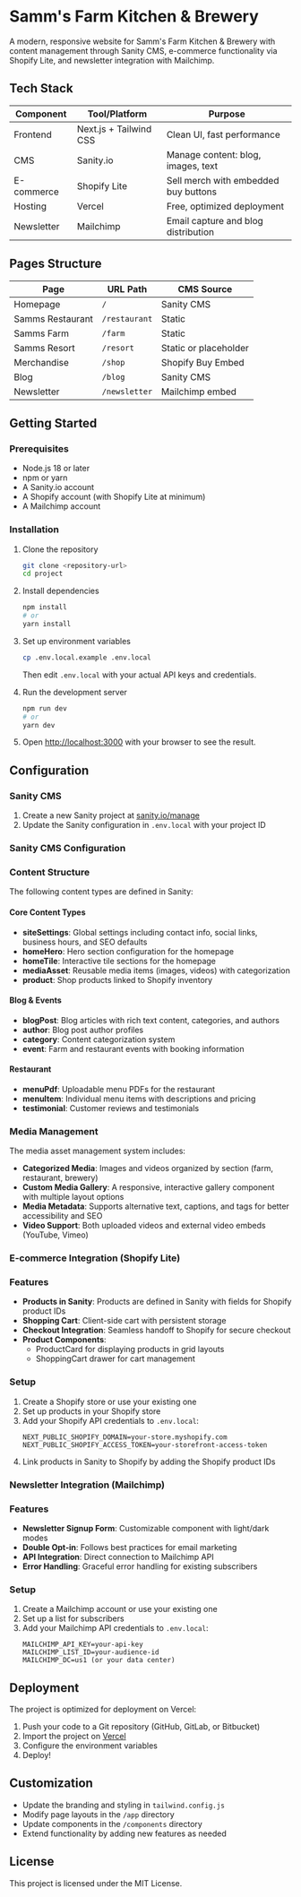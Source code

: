 # Samm's Farm Kitchen & Brewery

A modern, responsive website for Samm's Farm Kitchen & Brewery with content management through Sanity CMS, e-commerce functionality via Shopify Lite, and newsletter integration with Mailchimp.



## Tech Stack

| Component | Tool/Platform | Purpose |
| --------- | ------------- | ------- |
| Frontend | Next.js + Tailwind CSS | Clean UI, fast performance |
| CMS | Sanity.io | Manage content: blog, images, text |
| E-commerce | Shopify Lite | Sell merch with embedded buy buttons |
| Hosting | Vercel | Free, optimized deployment |
| Newsletter | Mailchimp | Email capture and blog distribution |

## Pages Structure

| Page | URL Path | CMS Source |
| ---- | -------- | ---------- |
| Homepage | `/` | Sanity CMS |
| Samms Restaurant | `/restaurant` | Static |
| Samms Farm | `/farm` | Static |
| Samms Resort | `/resort` | Static or placeholder |
| Merchandise | `/shop` | Shopify Buy Embed |
| Blog | `/blog` | Sanity CMS |
| Newsletter | `/newsletter` | Mailchimp embed |

## Getting Started

### Prerequisites

- Node.js 18 or later
- npm or yarn
- A Sanity.io account
- A Shopify account (with Shopify Lite at minimum)
- A Mailchimp account

### Installation

1. Clone the repository
   ```bash
   git clone <repository-url>
   cd project
   ```

2. Install dependencies
   ```bash
   npm install
   # or
   yarn install
   ```

3. Set up environment variables
   ```bash
   cp .env.local.example .env.local
   ```
   
   Then edit `.env.local` with your actual API keys and credentials.

4. Run the development server
   ```bash
   npm run dev
   # or
   yarn dev
   ```

5. Open [http://localhost:3000](http://localhost:3000) with your browser to see the result.

## Configuration

### Sanity CMS

1. Create a new Sanity project at [sanity.io/manage](https://sanity.io/manage)
2. Update the Sanity configuration in `.env.local` with your project ID

### Sanity CMS Configuration

### Content Structure

The following content types are defined in Sanity:

#### Core Content Types
- **siteSettings**: Global settings including contact info, social links, business hours, and SEO defaults
- **homeHero**: Hero section configuration for the homepage
- **homeTile**: Interactive tile sections for the homepage
- **mediaAsset**: Reusable media items (images, videos) with categorization
- **product**: Shop products linked to Shopify inventory

#### Blog & Events
- **blogPost**: Blog articles with rich text content, categories, and authors
- **author**: Blog post author profiles
- **category**: Content categorization system
- **event**: Farm and restaurant events with booking information

#### Restaurant
- **menuPdf**: Uploadable menu PDFs for the restaurant
- **menuItem**: Individual menu items with descriptions and pricing
- **testimonial**: Customer reviews and testimonials

### Media Management

The media asset management system includes:

- **Categorized Media**: Images and videos organized by section (farm, restaurant, brewery)
- **Custom Media Gallery**: A responsive, interactive gallery component with multiple layout options
- **Media Metadata**: Supports alternative text, captions, and tags for better accessibility and SEO
- **Video Support**: Both uploaded videos and external video embeds (YouTube, Vimeo)

### E-commerce Integration (Shopify Lite)

### Features

- **Products in Sanity**: Products are defined in Sanity with fields for Shopify product IDs
- **Shopping Cart**: Client-side cart with persistent storage
- **Checkout Integration**: Seamless handoff to Shopify for secure checkout
- **Product Components**:
  - ProductCard for displaying products in grid layouts
  - ShoppingCart drawer for cart management

### Setup

1. Create a Shopify store or use your existing one
2. Set up products in your Shopify store
3. Add your Shopify API credentials to `.env.local`:
   ```
   NEXT_PUBLIC_SHOPIFY_DOMAIN=your-store.myshopify.com
   NEXT_PUBLIC_SHOPIFY_ACCESS_TOKEN=your-storefront-access-token
   ```
4. Link products in Sanity to Shopify by adding the Shopify product IDs

### Newsletter Integration (Mailchimp)

### Features

- **Newsletter Signup Form**: Customizable component with light/dark modes
- **Double Opt-in**: Follows best practices for email marketing
- **API Integration**: Direct connection to Mailchimp API
- **Error Handling**: Graceful error handling for existing subscribers

### Setup

1. Create a Mailchimp account or use your existing one
2. Set up a list for subscribers
3. Add your Mailchimp API credentials to `.env.local`:
   ```
   MAILCHIMP_API_KEY=your-api-key
   MAILCHIMP_LIST_ID=your-audience-id
   MAILCHIMP_DC=us1 (or your data center)
   ```

## Deployment

The project is optimized for deployment on Vercel:

1. Push your code to a Git repository (GitHub, GitLab, or Bitbucket)
2. Import the project on [Vercel](https://vercel.com/new)
3. Configure the environment variables
4. Deploy!

## Customization

- Update the branding and styling in `tailwind.config.js`
- Modify page layouts in the `/app` directory
- Update components in the `/components` directory
- Extend functionality by adding new features as needed

## License

This project is licensed under the MIT License.
